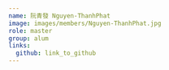```yaml
---
name: 阮青發 Nguyen-ThanhPhat 
image: images/members/Nguyen-ThanhPhat.jpg 
role: master
group: alum
links:
  github: link_to_github 
---
```

